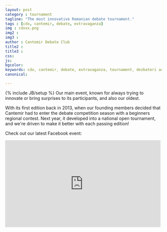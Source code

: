 ```yaml
---
layout: post
category : tournament
tagline: "The most innovative Romanian debate tournament."
tags : [cdx, cantemir, debate, extravaganza]
img : cdxxx.png
img2 : 
img3 : 
author : Cantemir Debate Club
title2 : 
title3 : 
css: 
js: 
bgcolor: 
keywords: cdx, cantemir, debate, extravaganza, tournament, dezbateri academice, ardor
canonical: 

---
```

{% include JB/setup %}
Our main event, known for always trying to innovate or bring surprises to its participants, and also our oldest. 

With its first edition back in 2013, when our founding members decided that Cantemir had to enter the debate competition season with a beginners regional contest. Next year, it developed into a national open tournament, and we're driven to make it better with each passing edition!


Check out our latest Facebook event:

<iframe src="https://www.facebook.com/plugins/video.php?href=https%3A%2F%2Fwww.facebook.com%2FCantemirDebate%2Fvideos%2F2346999275534568%2F&width=500&show_text=false&height=280&appId" width="500" height="280" style="border:none;overflow:hidden" scrolling="no" frameborder="0" allowTransparency="true" allow="encrypted-media" allowFullScreen="true"></iframe>

